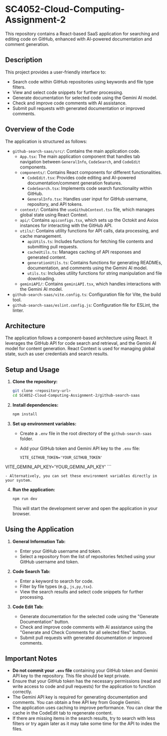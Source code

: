 # SC4052-Cloud-Computing-Assignment-2

This repository contains a React-based SaaS application for searching and editing code on GitHub, enhanced with AI-powered documentation and comment generation.

## Description

This project provides a user-friendly interface to:

- Search code within GitHub repositories using keywords and file type filters.
- View and select code snippets for further processing.
- Generate documentation for selected code using the Gemini AI model.
- Check and improve code comments with AI assistance.
- Submit pull requests with generated documentation or improved comments.

## Overview of the Code

The application is structured as follows:

- `github-search-saas/src/`: Contains the main application code.
  - `App.tsx`: The main application component that handles tab navigation between `GeneralInfo`, `CodeSearch`, and `CodeEdit` components.
  - `components/`: Contains React components for different functionalities.
    - `CodeEdit.tsx`: Provides code editing and AI-powered documentation/comment generation features.
    - `CodeSearch.tsx`: Implements code search functionality within GitHub.
    - `GeneralInfo.tsx`: Handles user input for GitHub username, repository, and API tokens.
  - `context/`: Contains the `useGithubContext.tsx` file, which manages global state using React Context.
  - `api/`: Contains `apiconfigs.tsx`, which sets up the Octokit and Axios instances for interacting with the GitHub API.
  - `utils/`: Contains utility functions for API calls, data processing, and cache management.
    - `apiUtils.ts`: Includes functions for fetching file contents and submitting pull requests.
    - `cacheUtils.ts`: Manages caching of API responses and generated content.
    - `generationUtils.ts`: Contains functions for generating READMEs, documentation, and comments using the Gemini AI model.
    - `utils.ts`: Includes utility functions for string manipulation and file downloading.
  - `geminiAPI/`: Contains `geminiAPI.tsx`, which handles interactions with the Gemini AI model.
- `github-search-saas/vite.config.ts`: Configuration file for Vite, the build tool.
- `github-search-saas/eslint.config.js`: Configuration file for ESLint, the linter.

## Architecture

The application follows a component-based architecture using React. It leverages the GitHub API for code search and retrieval, and the Gemini AI model for content generation. React Context is used for managing global state, such as user credentials and search results.

## Setup and Usage

1.  **Clone the repository:**

    ```bash
    git clone <repository-url>
    cd SC4052-Cloud-Computing-Assignment-2/github-search-saas
    ```

2.  **Install dependencies:**

    ```bash
    npm install
    ```

3.  **Set up environment variables:**

    - Create a `.env` file in the root directory of the `github-search-saas` folder.
    - Add your GitHub token and Gemini API key to the `.env` file:

      ```
      VITE_GITHUB_TOKEN='YOUR_GITHUB_TOKEN'
VITE_GEMINI_API_KEY='YOUR_GEMINI_API_KEY'
      ```

    - Alternatively, you can set these environment variables directly in your system.

4.  **Run the application:**

    ```bash
    npm run dev
    ```

    This will start the development server and open the application in your browser.

## Using the Application

1.  **General Information Tab:**

    - Enter your GitHub username and token.
    - Select a repository from the list of repositories fetched using your GitHub username and token.

2.  **Code Search Tab:**

    - Enter a keyword to search for code.
    - Filter by file types (e.g., `js,py,tsx`).
    - View the search results and select code snippets for further processing.

3.  **Code Edit Tab:**

    - Generate documentation for the selected code using the "Generate Documentation" button.
    - Check and improve code comments with AI assistance using the "Generate and Check Comments for all selected files" button.
    - Submit pull requests with generated documentation or improved comments.

## Important Notes

-   **Do not commit your `.env` file** containing your GitHub token and Gemini API key to the repository. This file should be kept private.
-   Ensure that your GitHub token has the necessary permissions (read and write access to code and pull requests) for the application to function correctly.
-   The Gemini API key is required for generating documentation and comments. You can obtain a free API key from Google Gemini.
-   The application uses caching to improve performance. You can clear the cache in the CodeEdit tab to regenerate content.
-   If there are missing items in the search results, try to search with less filters or try again later as it may take some time for the API to index the files.